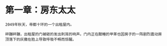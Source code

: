 # 第一章：房东太太

    2049年秋天，帝都十环的一个出租屋内。

    砰蹦砰蹦，出租屋的门被砸的发出刺耳的响声。门内正在酣睡的甲苯也因房子的一阵剧烈震动房顶落下的灰撒在脸上导致呼吸不畅而惊醒。

